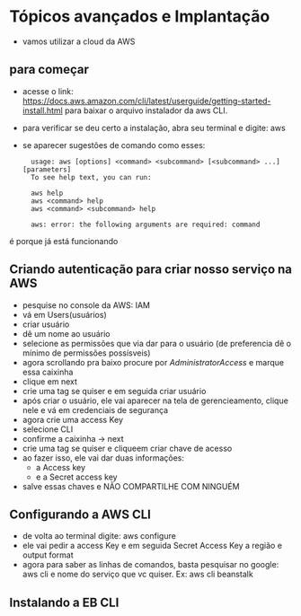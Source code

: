 # Tópicos avançados e Implantação
- vamos utilizar a cloud da AWS

## para começar
- acesse o link: https://docs.aws.amazon.com/cli/latest/userguide/getting-started-install.html para baixar o arquivo instalador da aws CLI.
- para verificar se deu certo a instalação, abra seu terminal e digite: aws
- se aparecer sugestões de comando como esses:

        usage: aws [options] <command> <subcommand> [<subcommand> ...] [parameters]
        To see help text, you can run:

        aws help
        aws <command> help
        aws <command> <subcommand> help

        aws: error: the following arguments are required: command
    
é porque já está funcionando

## Criando autenticação para criar nosso serviço na AWS
- pesquise no console da AWS: IAM
- vá em Users(usuários)
- criar usuário
- dê um nome ao usuário
- selecione as permissões que via dar para o usuário (de preferencia dê o mínimo de permissões possísveis)
- agora scrollando pra baixo procure por *AdministratorAccess* e marque essa caixinha
- clique em next
- crie uma tag se quiser e em seguida criar usuário
- após criar o usuário, ele vai aparecer na tela de gerencieamento, clique nele e vá em credenciais de segurança
- agora crie uma access Key
- selecione CLI
- confirme a caixinha -> next
- crie uma tag se quiser e cliqueem criar chave de acesso
- ao fazer isso, ele vai dar duas informações:
    - a Access key
    - e a Secret access key
- salve essas chaves e NÃO COMPARTILHE COM NINGUÉM

## Configurando a AWS CLI
- de volta ao terminal digite: aws configure
- ele vai pedir a access Key e em seguida Secret Access Key a região e output format
- agora para saber as linhas de comandos, basta pesquisar no google: aws cli e nome do serviço que vc quiser. Ex: aws cli beanstalk

## Instalando a EB CLI

